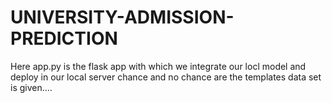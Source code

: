 # UNIVERSITY-ADMISSION-PREDICTION
Here app.py is the flask app with which we integrate our locl model and deploy in our local server
chance and no chance are the templates
data set is given....
